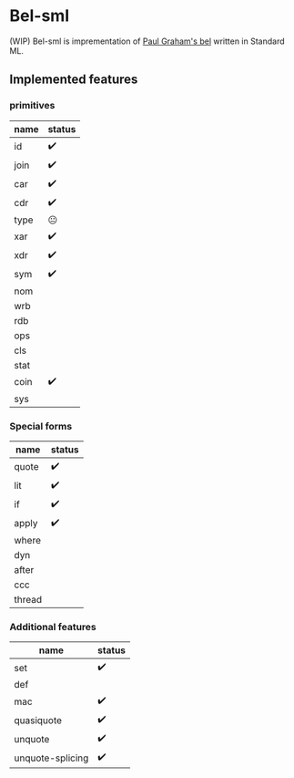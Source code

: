 # Bel-sml
(WIP) Bel-sml is imprementation of [Paul Graham's bel](http://www.paulgraham.com/bel.html) written in Standard ML.


## Implemented features
### primitives
| name | status |
| ------------- | ------------- |
| id  |  ✔️ |
| join  | ✔️ |
| car  | ✔️ |
| cdr  | ✔️ |
| type  | 😐  |
| xar  | ✔️|
| xdr  | ✔️|
| sym  | ✔️|
| nom  | |
| wrb  | |
| rdb  | |
| ops  | |
| cls  | |
| stat  | |
| coin  | ✔️|
| sys  | |

### Special forms
| name | status |
| ------------- | ------------- |
| quote  |  ✔️ |
| lit  |  ✔️ |
| if  |  ✔️ |
| apply  |  ✔️ |
| where  |  |
| dyn  |  |
| after |  |
| ccc  |  |
| thread  |  |

### Additional features
| name | status |
| ------------- | ------------- |
| set  |  ✔️ |
| def  |   |
| mac  |  ✔️ |
| quasiquote  |  ✔️ |
| unquote  |  ✔️ |
| unquote-splicing  |  ✔️ |
